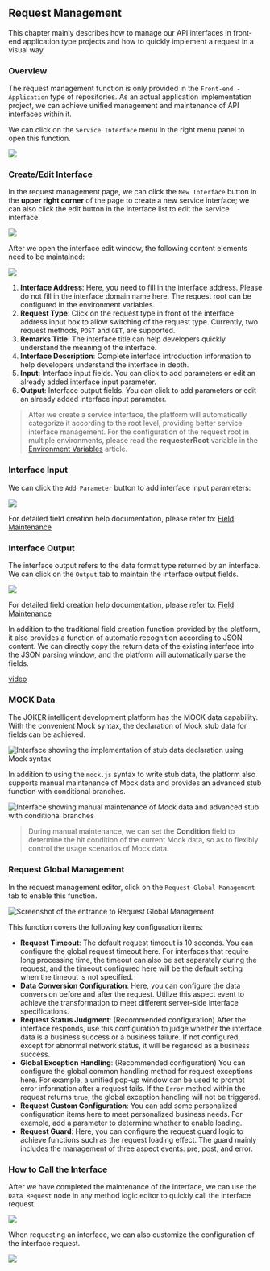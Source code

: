 ## Request Management

This chapter mainly describes how to manage our API interfaces in front-end application type projects and how to quickly implement a request in a visual way.

### Overview

The request management function is only provided in the `Front-end - Application` type of repositories. As an actual application implementation project, we can achieve unified management and maintenance of API interfaces within it.

We can click on the `Service Interface` menu in the right menu panel to open this function.

![](/workbench/requester.png)

### Create/Edit Interface

In the request management page, we can click the `New Interface` button in the **upper right corner** of the page to create a new service interface; we can also click the edit button in the interface list to edit the service interface.

![](/workbench/requester1.png)

After we open the interface edit window, the following content elements need to be maintained:

![](/workbench/requester2.png)

1. **Interface Address**: Here, you need to fill in the interface address. Please do not fill in the interface domain name here. The request root can be configured in the environment variables.
2. **Request Type**: Click on the request type in front of the interface address input box to allow switching of the request type. Currently, two request methods, `POST` and `GET`, are supported.
3. **Remarks Title**: The interface title can help developers quickly understand the meaning of the interface.
4. **Interface Description**: Complete interface introduction information to help developers understand the interface in depth.
5. **Input**: Interface input fields. You can click to add parameters or edit an already added interface input parameter.
6. **Output**: Interface output fields. You can click to add parameters or edit an already added interface input parameter.

> After we create a service interface, the platform will automatically categorize it according to the root level, providing better service interface management.
> For the configuration of the request root in multiple environments, please read the **requesterRoot** variable in the [Environment Variables](/workbench/env) article.

### Interface Input

We can click the `Add Parameter` button to add interface input parameters:

![](/workbench/requester3.png)

For detailed field creation help documentation, please refer to: [Field Maintenance](/workbench/property)

### Interface Output

The interface output refers to the data format type returned by an interface. We can click on the `Output` tab to maintain the interface output fields.

![](/workbench/requester4.png)

For detailed field creation help documentation, please refer to: [Field Maintenance](/workbench/property)

In addition to the traditional field creation function provided by the platform, it also provides a function of automatic recognition according to JSON content. We can directly copy the return data of the existing interface into the JSON parsing window, and the platform will automatically parse the fields.

[video](/workbench/requester5.mp4)

### MOCK Data

The JOKER intelligent development platform has the MOCK data capability. With the convenient Mock syntax, the declaration of Mock stub data for fields can be achieved.

![Interface showing the implementation of stub data declaration using Mock syntax](/workbench/requester6.png)

In addition to using the `mock.js` syntax to write stub data, the platform also supports manual maintenance of Mock data and provides an advanced stub function with conditional branches.

![Interface showing manual maintenance of Mock data and advanced stub with conditional branches](/workbench/requester7.png)

> During manual maintenance, we can set the **Condition** field to determine the hit condition of the current Mock data, so as to flexibly control the usage scenarios of Mock data.

### Request Global Management

In the request management editor, click on the `Request Global Management` tab to enable this function.

![Screenshot of the entrance to Request Global Management](/workbench/requester8.png)

This function covers the following key configuration items:

- **Request Timeout**: The default request timeout is 10 seconds. You can configure the global request timeout here. For interfaces that require long processing time, the timeout can also be set separately during the request, and the timeout configured here will be the default setting when the timeout is not specified.
- **Data Conversion Configuration**: Here, you can configure the data conversion before and after the request. Utilize this aspect event to achieve the transformation to meet different server-side interface specifications.
- **Request Status Judgment**: (Recommended configuration) After the interface responds, use this configuration to judge whether the interface data is a business success or a business failure. If not configured, except for abnormal network status, it will be regarded as a business success.
- **Global Exception Handling**: (Recommended configuration) You can configure the global common handling method for request exceptions here. For example, a unified pop-up window can be used to prompt error information after a request fails. If the `Error` method within the request returns `true`, the global exception handling will not be triggered.
- **Request Custom Configuration**: You can add some personalized configuration items here to meet personalized business needs. For example, add a parameter to determine whether to enable loading.
- **Request Guard**: Here, you can configure the request guard logic to achieve functions such as the request loading effect. The guard mainly includes the management of three aspect events: pre, post, and error.

### How to Call the Interface

After we have completed the maintenance of the interface, we can use the `Data Request` node in any method logic editor to quickly call the interface request.

![](/workbench/requester9.png)

When requesting an interface, we can also customize the configuration of the interface request.

![](/workbench/requester10.png) 